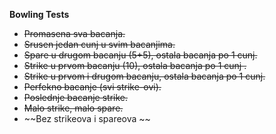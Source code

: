 **Bowling Tests**

 - ~~Promasena sva bacanja.~~
 - ~~Srusen jedan cunj u svim bacanjima.~~
 - ~~Spare u drugom bacanju (5+5), ostala bacanja po 1 cunj.~~
 - ~~Strike u prvom bacanju (10), ostala bacanja po 1 cunj .~~
 - ~~Strike u prvom i drugom bacanju, ostala bacanja po 1 cunj.~~
 - ~~Perfekno bacanje (svi strike-ovi).~~
 - ~~Poslednje bacanje strike.~~
 - ~~Malo strike, malo spare.~~
 - ~~Bez strikeova i spareova ~~


